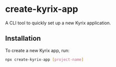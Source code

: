 # create-kyrix-app

A CLI tool to quickly set up a new Kyrix application.

## Installation

To create a new Kyrix app, run:

```bash
npx create-kyrix-app [project-name]

